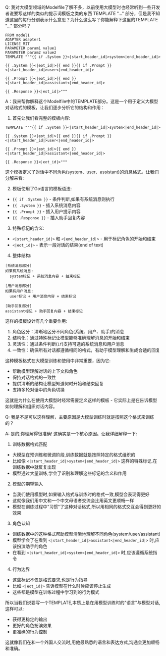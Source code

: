 Q: 我对大模型领域的Modelfile了解不多，以前使用大模型时也经常听到一些开发者说要写这样的类似的提示词模版之类的东西 TEMPLATE "..." 部分，但是我不知道这里的每行分别表示什么意思？为什么这么写？你能解释下这里的TEMPLATE "..." 部分吗？

```
FROM model1
ADAPTER adapter1
LICENSE MIT
PARAMETER param1 value1
PARAMETER param2 value2
TEMPLATE """{{ if .System }}<|start_header_id|>system<|end_header_id|>

{{ .System }}<|eot_id|>{{ end }}{{ if .Prompt }}<|start_header_id|>user<|end_header_id|>

{{ .Prompt }}<|eot_id|>{{ end }}<|start_header_id|>assistant<|end_header_id|>

{{ .Response }}<|eot_id|>"""  
```


A：我来帮你解释这个Modelfile中的TEMPLATE部分。这是一个用于定义大模型对话格式的模板，让我们逐步分析它的结构和作用：

1. 首先让我们看完整的模板内容:

```
TEMPLATE """{{ if .System }}<|start_header_id|>system<|end_header_id|>

{{ .System }}<|eot_id|>{{ end }}{{ if .Prompt }}<|start_header_id|>user<|end_header_id|>

{{ .Prompt }}<|eot_id|>{{ end }}<|start_header_id|>assistant<|end_header_id|>

{{ .Response }}<|eot_id|>"""
```

这个模板定义了对话中不同角色(system、user、assistant)的消息格式。让我们分解来看:

2. 模板使用了Go语言的模板语法:

- `{{ if .System }}` - 条件判断,如果有系统消息则执行
- `{{ .System }}` - 插入系统消息内容
- `{{ .Prompt }}` - 插入用户提示内容
- `{{ .Response }}` - 插入助手回复内容

3. 特殊标记的含义:

- `<|start_header_id|>` 和 `<|end_header_id|>` - 用于标记角色的开始和结束
- `<|eot_id|>` - 表示一段对话的结束(end of text)

4. 整体结构:

```
[系统消息部分]
如果有系统消息:
  system标记 + 系统消息内容 + 结束标记

[用户消息部分]  
如果有用户消息:
  user标记 + 用户消息内容 + 结束标记

[助手回复部分]
assistant标记 + 助手回复内容 + 结束标记
```

这样的模板设计有几个重要作用:

1. 角色区分：清晰地区分不同角色(系统、用户、助手)的消息
2. 结构化：通过特殊标记让模型能够准确理解消息的开始和结束
3. 灵活性：通过条件判断(`if`)支持可选的系统消息和用户消息
4. 一致性：确保所有对话都遵循相同的格式，有助于模型理解和生成合适的回复

这种模板格式在大模型训练和使用中非常重要，因为它:

- 帮助模型理解对话的上下文和角色
- 保持对话格式的一致性
- 提供清晰的结构让模型知道何时开始和结束回复
- 支持多轮对话中的角色切换

这就是为什么在使用大模型时经常需要定义这样的模板 - 它实际上是在告诉模型如何理解和组织对话内容。


Q: 我是不是可以这样理解，主要原因是大模型训练时就是按照这个格式来训练的？


A: 是的,你理解得很准确! 这确实是一个核心原因。让我详细解释一下:

1. 训练数据格式匹配

- 大模型在预训练和微调阶段,训练数据就是按照特定的格式组织的
- 比如像 `<|start_header_id|>system<|end_header_id|>` 这样的特殊标记,在训练数据中就反复出现
- 模型通过大量训练,学会了识别和理解这些标记的含义和作用

2. 模型的期望输入

- 当我们使用模型时,如果输入格式与训练时的格式一致,模型会表现得更好
- 这就像我们用中文和一个中文母语者交流会比用英文更顺畅一样
- 模型在训练过程中"习惯"了这种对话格式,所以用相同的格式交互会得到更好的效果

3. 角色认知

- 训练数据中的这种格式帮助模型清晰地理解不同角色(system/user/assistant)
- 模型学会了在看到 `<|start_header_id|>assistant<|end_header_id|>` 时,应该扮演助手的角色
- 在看到 `<|start_header_id|>system<|end_header_id|>` 时,应该遵循系统指令

4. 行为边界

- 这些标记不仅是格式要求,也是行为指导
- 比如 `<|eot_id|>` 告诉模型在什么时候应该停止生成
- 这些都是模型在训练过程中学习到的行为模式

所以当我们说要写一个TEMPLATE,本质上是在用模型训练时的"语言"与模型对话,这样可以:

- 获得更稳定的输出
- 更好的角色扮演效果
- 更准确的行为控制

这就像我们在和一个外国人交流时,用他最熟悉的语言和表达方式,沟通会更加顺畅和准确。
